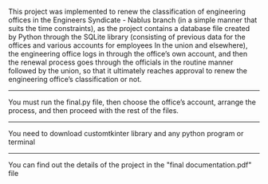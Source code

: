 This project was implemented to renew the classification of engineering offices in the Engineers Syndicate - Nablus branch (in a simple manner that suits the time constraints), as the project contains a database file created by Python through the SQLite library (consisting of previous data for the offices and various accounts for employees In the union and elsewhere), the engineering office logs in through the office’s own account, and then the renewal process goes through the officials in the routine manner followed by the union, so that it ultimately reaches approval to renew the engineering office’s classification or not.

---------------------------------------------------------------------------------

You must run the final.py file, then choose the office’s account, arrange the process, and then proceed with the rest of the files.

---------------------------------------------------------------------------------

You need to download customtkinter library and any python program or terminal

---------------------------------------------------------------------------------

You can find out the details of the project in the "final documentation.pdf" file 
